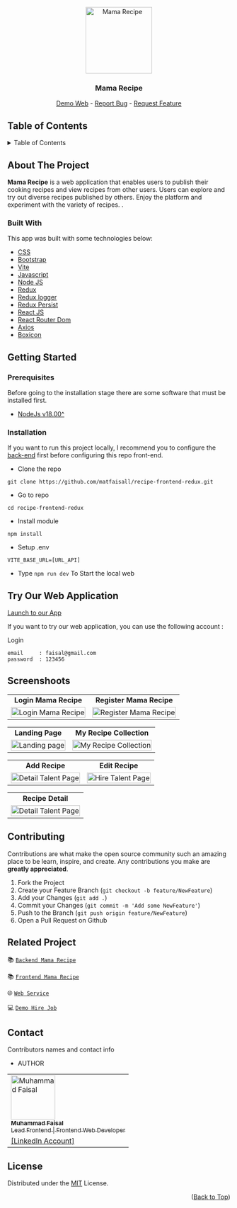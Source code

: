 <div id="top"></div>

<!-- PROJECT LOGO -->
<br />
<div align="center">
  <a href="https://github.com/matfaisall/recipe-frontend-redux">
    <img src="https://res.cloudinary.com/dmx0spvee/image/upload/v1696560135/web-recipe-redux/mamarecipe-logo_ofcf8k.png" alt="Mama Recipe" width="150px">
  </a>

  <h3 align="center">Mama Recipe</h3>

  <p align="center">
    <a href="https://recipe-frontend-redux.vercel.app/">Demo Web</a>
    -
    <a href="https://github.com/matfaisall/recipe-frontend-redux/issues">Report Bug</a>
    -
    <a href="https://github.com/matfaisall/recipe-frontend-redux/issues">Request Feature</a>
  </p>
</div>

<!-- TABLE OF CONTENTS -->

## Table of Contents

<details>
  <summary>Table of Contents</summary>
  <ol>
    <li>
      <a href="#about-the-project">About Us</a>
      <ul>
        <li><a href="#built-with">Built With</a></li>
      </ul>
    </li>
    <li>
      <a href="#getting-started">Getting Started</a>
      <ul>
        <li><a href="#prerequisites">Prerequisites</a></li>
        <li><a href="#installation">Installation</a></li>
        <li><a href="#tryapps">Try This Application</a></li>
      </ul>
    </li>
    <li><a href="#screenshoots">Screenshots</a></li>
    <li><a href="#contributing">Contributing</a></li>
    <li><a href="#related-project">Related Project</a></li>
    <li><a href="#contact">Contact</a></li>
    <li><a href="#license">License</a></li>
  </ol>
</details>

<!-- ABOUT THE PROJECT -->

## About The Project

**Mama Recipe** is a web application that enables users to publish their cooking recipes and view recipes from other users. Users can explore and try out diverse recipes published by others. Enjoy the platform and experiment with the variety of recipes. .

### Built With

This app was built with some technologies below:

- [CSS](https://developer.mozilla.org/en-US/docs/Web/CSS)
- [Bootstrap](https://getbootstrap.com/)
- [Vite](https://vitejs.dev/guide/)
- [Javascript](https://developer.mozilla.org/en-US/docs/Web/JavaScript)
- [Node JS](https://nodejs.org/en)
- [Redux](https://redux.js.org/)
- [Redux logger](https://www.npmjs.com/package/redux-logger)
- [Redux Persist](https://www.npmjs.com/package/redux-persist)
- [React JS](https://legacy.reactjs.org/)
- [React Router Dom](https://reactrouter.com/en/main)
- [Axios](https://axios-http.com/docs/intro)
- [Boxicon](https://boxicons.com/)

<!-- GETTING STARTED -->

## Getting Started

### Prerequisites

Before going to the installation stage there are some software that must be installed first.

- [NodeJs v18.00^](https://nodejs.org/en/download/)


### Installation

If you want to run this project locally, I recommend you to configure the [back-end](https://github.com/matfaisall/recipe-backend) first before configuring this repo front-end.

- Clone the repo

```
git clone https://github.com/matfaisall/recipe-frontend-redux.git
```

- Go to repo

```
cd recipe-frontend-redux
```

- Install module

```
npm install
```

- Setup .env
```
VITE_BASE_URL=[URL_API]
```

- Type `npm run dev` To Start the local web

## Try Our Web Application
<a href="https://recipe-frontend-redux.vercel.app/">Launch to our App</a>

If you want to try our web application, you can use the following account :

Login
```
email     : faisal@gmail.com
password  : 123456
```

## Screenshoots

<p align="center" display=flex>
<!-- table for register recruiter and register worker -->
<table>
<tr>
  <td align='center'><b>Login Mama Recipe</b></td>
  <td align='center'><b>Register Mama Recipe</b></td>
</tr>
<tr>
  <td>
    <image src="https://res.cloudinary.com/dmx0spvee/image/upload/v1696560081/web-recipe-redux/login-recipe_fc3h6i.png" alt="Login Mama Recipe" width=100%>
  </td>
  <td>
    <image src="https://res.cloudinary.com/dmx0spvee/image/upload/v1696560081/web-recipe-redux/register-recipe_gng1lm.png" alt="Register Mama Recipe" width=100%>
  </td>
</tr>
</table>

<!-- table for landing page and edit profile worker -->
<table>
<tr>
  <td align='center'><b>Landing Page</b></td>
  <td align='center'><b>My Recipe Collection</b></td>
</tr>
<tr>
  <td>
    <image src="https://res.cloudinary.com/dmx0spvee/image/upload/v1696560090/web-recipe-redux/homepage_ebo1gb.png" alt="Landing page" width=100%>
  </td>
  <td>
    <image src="https://res.cloudinary.com/dmx0spvee/image/upload/v1696560085/web-recipe-redux/my-recipe-collection_mculg4.png" alt="My Recipe Collection" width=100%>
  </td>
</tr>
</table>


<!-- table for hire talent and detail talent -->
<table>
<tr>
  <td align='center'><b>Add Recipe</b></td>
  <td align='center'><b>Edit Recipe</b></td>
</tr>
<tr>
  <td>
    <image src="https://res.cloudinary.com/dmx0spvee/image/upload/v1696560085/web-recipe-redux/adding-recipe_hxhjpo.png" alt="Detail Talent Page" width=100%>
  </td>
  <td>
    <image src="https://res.cloudinary.com/dmx0spvee/image/upload/v1696560082/web-recipe-redux/edit-recipe_zsbzvc.png" alt="Hire Talent Page" width=100%>
  </td>
</tr>
</table>

<table>
<tr>
  <td align='center'><b>Recipe Detail</b></td>
</tr>
<tr>
  <td>
    <image src="https://res.cloudinary.com/dmx0spvee/image/upload/v1696560086/web-recipe-redux/detail-recipe_ax9mfw.png" alt="Detail Talent Page" width=100%>
  </td>
</tr>
</table>

<!-- end screenshoots -->

## Contributing

Contributions are what make the open source community such an amazing place to be learn, inspire, and create. Any contributions you make are **greatly appreciated**.

1. Fork the Project
2. Create your Feature Branch (`git checkout -b feature/NewFeature`)
3. Add your Changes (`git add .`)
4. Commit your Changes (`git commit -m 'Add some NewFeature'`)
5. Push to the Branch (`git push origin feature/NewFeature`)
6. Open a Pull Request on Github


## Related Project

:books: [`Backend Mama Recipe`](https://github.com/matfaisall/recipe-backend)

:books: [`Frontend Mama Recipe`](https://github.com/matfaisall/recipe-frontend-redux)

:globe_with_meridians: [`Web Service`](https://alive-overshirt-bear.cyclic.app/)

:computer: [`Demo Hire Job`](https://recipe-frontend-redux.vercel.app/)


## Contact

<p>Contributors names and contact info</p>

* AUTHOR
  
<table>
  <tr >
    <td align="left">
      <a href="https://github.com/matfaisall">
          <img width="100" src="https://avatars.githubusercontent.com/u/88364541?v=4" alt="Muhammad Faisal"> <br/>
          <sub><b>Muhammad Faisal</b></sub> <br/>
          <sub>Lead Frontend | Frontend Web Developer</sub>
      </a>
    </td>
  </tr>
  <tr>
    <td>
      <a href="https://www.linkedin.com/in/matfaisall/">[LinkedIn Account]</a>
    </td>
  </tr>
</table>


## License

Distributed under the [MIT](/LICENSE) License.

<p align="right">(<a href="#top">Back to Top</a>)</p>